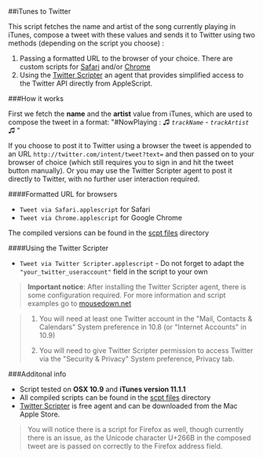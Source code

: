 ##iTunes to Twitter 

This script fetches the name and artist of the song currently playing in iTunes, compose a tweet with these values and sends it to Twitter using two methods (depending on the script you choose) : 

1. Passing a formatted URL to the browser of your choice. There are custom scripts for [Safari]() and/or [Chrome]() 
2. Using the [Twitter Scripter](http://itunes.apple.com/us/app/twitter-scripter/id645249778?mt=12) an agent that provides simplified access to the Twitter API directly from AppleScript.


###How it works

First we fetch the **name** and the **artist** value from iTunes, which are used to compose the tweet in a format: "#NowPlaying : ♫ _`trackName` - `trackArtist`_ ♫ "

If you choose to post it to Twitter using a browser the tweet is appended to an URL `http://twitter.com/intent/tweet?text=` and then passed on to your browser of choice (which still requires you to sign in and hit the tweet button manually). Or you may use the Twitter Scripter agent to post it directly to Twitter, with no further user interaction required.  

####Formatted URL for browsers

* `Tweet via Safari.applescript` for Safari 
* `Tweet via Chrome.applescript` for Google Chrome 
  
The compiled versions can be found in the [scpt files](https://github.com/nrollr/applescript/tree/master/iTunes_to_twitter/scpt%20files) directory

 
####Using the Twitter Scripter

* `Tweet via Twitter Scripter.applescript` - Do not forget to adapt the `"your_twitter_useraccount"` field in the script to your own

> **Important notice**: After installing the Twitter Scripter agent, there is some configuration required. For more information and script examples go to [mousedown.net](http://mousedown.net/mouseware/TwitterScripter_Examples.html)

> 1. You will need at least one Twitter account in the "Mail, Contacts & Calendars" System preference in 10.8 (or "Internet Accounts" in 10.9)
> 
> 2. You will need to give Twitter Scripter permission to access Twitter via the "Security & Privacy" System preference, Privacy tab.




###Additonal info
* Script tested on **OSX 10.9** and **iTunes version 11.1.1** 
* All compiled scripts can be found in the [scpt files](https://github.com/nrollr/applescript/tree/master/iTunes_to_twitter/scpt%20files) directory
* [Twitter Scripter](http://itunes.apple.com/us/app/twitter-scripter/id645249778?mt=12) is free agent and can be downloaded from the Mac Apple Store.



> You will notice there is a script for Firefox as well, though currently there is an issue, as the Unicode character U+266B in the composed tweet are is passed on correctly to the Firefox address field. 